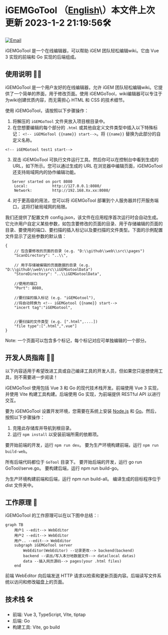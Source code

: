 # iGEMGoTool （[English](https://github.com/950288/iGEMGoTool/blob/main/README.md)\）本文件上次更新 2023-1-2 21:19:56🛠️

[![Email](https://img.shields.io/static/v1?label=Email&message=2779307196@qq.com&color=blue)](mailto:2779307196@qq.com)

iGEMGoTool 是一个在线编辑器，可以帮助 iGEM 团队轻松编辑wiki。它由 Vue 3 实现的前端和 Go 实现的后端组成。

## 使用说明  🧑‍💼

iGEMGoTool 是一个用户友好的在线编辑器，允许 iGEM 团队轻松编辑wiki。它提供了一个简单的界面，用于修改页面。使用 iGEMGoTool，wiki编辑器可以专注于为wiki创建优质内容，而无需担心 HTML 和 CSS 的技术细节。

使用 iGEMGoTool，请按照以下步骤操作：

1. 将解压的 `iGEMGoTool` 文件夹放入项目根目录中。
2. 在您想要编辑的每个部分的 `.html` 或其他自定义文件类型中插入以下特殊标记： `<!-- iGEMGoTool {{name}} start-->`。将 `{{name}}` 替换为此部分的自定义名称。
``` Example
<!-- iGEMGotool test1 start-->
```

3. 双击 iGEMGoTool 可执行文件运行工具。然后你可以在控制台中看到生成的 URL，如下所示。您可以通过生成的 URL 在浏览器中编辑页面，iGEMGoTool 还支持局域网内的协作编辑功能。
```
   Server started on port 8080
    Local:           http://127.0.0.1:8080/
    Network:         http://192.168.Xx.xx:8080/
```
    
4. 对于更高级的用法，您可以将 iGEMGoTool 部署到个人服务器并打开服务端口，这将打破局域网的局限。

我们还提供了配置文件 config.json，该文件在应用程序首次运行时会自动生成。它允许用户自定义某些参数，如包含要修改的页面的目录、用于存储编辑的页面的目录、要使用的端口、要扫描的插入标记以及要扫描的文件类型。下面的示例配置文件显示了这些参数的默认值：
```
{
	// 包含要修改的页面的目录 (e.g. "D:\\github\\web\\src\\pages")
	"ScanDirectory": "..\\",

	// 用于存储被编辑的页面数据的目录 (e.g. "D:\\github\\web\\src\\iGEMGotoolData")
	"StoreDirectory": "..\\iGEMGotoolData",

	//使用的端口
	"Port": 8080,

	//要扫描的插入标记 (e.g. "iGEMGotool"),
	//将自动转换为 <!-- iGEMGotool {{name}} start-->
	"incert tag":"iGEMGotool",

	
	//要扫描的文件类型 (e.g. [".html",....])
	"file type":[".html",".vue"]
}
```

Note: 一个页面可以包含多个标记，每个标记对应可单独编辑的一个部分。

## 开发人员指南 🧑‍💻

以下内容适用于希望改进工具或自己编译工具的开发人员，但如果您只是想使用工具，则不需要进一步阅读！

iGEMGoTool 使用包括 Vue 3 和 Go 的现代技术栈开发。前端使用 Vue 3 实现，并使用 Vite 构建工具构建。后端使用 Go 实现，为前端提供 RESTful API 以进行交互。

要为 iGEMGoTool 设置开发环境，您需要在系统上安装 [Node.js](https://nodejs.org/) 和 [Go](https://golang.org/)。然后，按照以下步骤操作：

1. 克隆此存储库并导航到根目录。
2. 运行 `npm install` 以安装前端所需的依赖项。

要开始前端的开发，运行 `npm run dev`。
要为生产环境构建前端，运行 `npm run build-web`。

所有后端代码都位于 `GoTool` 目录下。
要开始后端的开发，运行 go run GoTool/serve.go。
要构建后端，运行 npm run build-go。

为生产环境构建前端和后端，运行 npm run build-all。
编译生成的目标程序位于 dist 文件夹中。


## 工作原理 📝

iGEMGoTool 的工作原理可以在以下图中总结：:

```mermaid
graph TB
    用户1 --edit--> WebEditor
    用户2 --edit--> WebEditor
    用户.. --edit--> WebEditor
    subgraph iGEMGoTool server
        WebEditor(WebEditor) --记录更改--> backend(backend)
        backend --读出/写入本分地数据文件--> data(local datas)
        data --插入网页源码--> pages(your .html files)
    end
```

前端 WebEditor 向后端发送 HTTP 请求以检索和更新页面内容。后端读写文件系统以访问和修改磁盘上的页面。

## 技术栈 🛠️

- 前端: Vue 3, TypeScript, Vite, tiptap
- 后端: Go 
- 构建工具: Vite, go build
